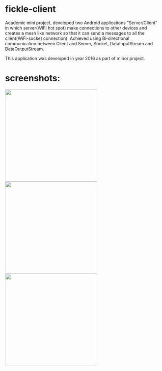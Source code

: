 # fickle-client
Academic mini project, developed two Android applications "Server/Client" in which server(WiFi hot spot) make connections to other devices and creates a mesh like network so that it can send a messages to all the client(WiFi-socket connection). Achieved using Bi-directional communication between Client and Server, Socket, DataInputStream and DataOutputStream.

This application was developed in year 2016 as part of minor project.

# screenshots:

<img src="https://user-images.githubusercontent.com/51408188/112852448-92c2d380-90c9-11eb-9a23-f89e426fc0cc.png" width="300"/>
<img src="https://user-images.githubusercontent.com/51408188/112852840-ee8d5c80-90c9-11eb-8f0c-4e8fef268f8d.png" width="300"/>
<img src="https://user-images.githubusercontent.com/51408188/112852937-07960d80-90ca-11eb-9298-696b364f9e37.png" width="300"/>

